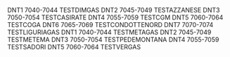 DNT1	7040-7044	TESTDIMGAS
DNT2	7045-7049	TESTAZZANESE
DNT3	7050-7054	TESTCASIRATE
DNT4	7055-7059	TESTCGM
DNT5	7060-7064	TESTCOGA
DNT6	7065-7069	TESTCONDOTTENORD
DNT7	7070-7074	TESTLIGURIAGAS
DNT1	7040-7044	TESTMETAGAS
DNT2	7045-7049	TESTMETEMA
DNT3	7050-7054	TESTPEDEMONTANA
DNT4	7055-7059	TESTSADORI
DNT5	7060-7064	TESTVERGAS
